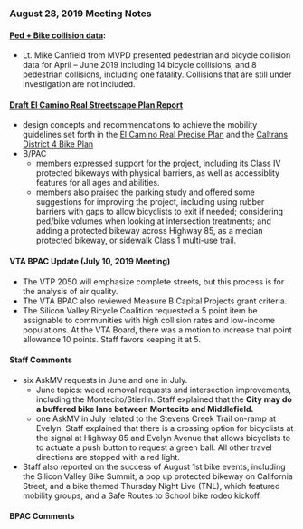 ### August 28, 2019 Meeting Notes

#### [Ped + Bike collision data](https://www.mountainview.gov/depts/pw/transport/gettingaround/collisions_involving_pedestrians_and_bicyclists.asp):
- Lt. Mike Canfield from MVPD presented pedestrian and bicycle collision data for April – June 2019 including 14 bicycle collisions, and 8 pedestrian collisions, including one fatality. Collisions that are still under investigation are not included.

#### [Draft El Camino Real Streetscape Plan Report](https://www.mountainview.gov/civicax/filebank/blobdload.aspx?BlobID=30132)
- design concepts and recommendations to achieve the mobility guidelines set forth in the [El Camino Real Precise Plan](https://www.mountainview.gov/civicax/filebank/blobdload.aspx?BlobID=29701) and the [Caltrans District 4 Bike Plan](https://dot.ca.gov/caltrans-near-me/district-4/d4-popular-links/d4-bike-plan)
- B/PAC 
   - members expressed support for the project, including its Class IV protected bikeways with physical barriers, as well as accessiblity features for all ages and abilities.
   - members also praised the parking study and offered some suggestions for improving the project, including using rubber barriers with gaps to allow bicyclists to exit if needed; considering ped/bike volumes when looking at intersection treatments; and adding a protected bikeway across Highway 85, as a median protected bikeway, or sidewalk
Class 1 multi-use trail. 

#### VTA BPAC Update (July 10, 2019 Meeting)
- The VTP 2050 will emphasize complete streets, but this process is for the analysis of air quality. 
- The VTA BPAC also reviewed Measure B Capital Projects grant criteria. 
- The Silicon Valley Bicycle Coalition requested a 5 point item be assignable to communities with high collision rates and low-income populations. At the VTA Board,
there was a motion to increase that point allowance 10 points. Staff favors keeping it at 5.

#### Staff Comments
- six AskMV requests in June and one in July. 
   - June topics: weed removal requests and intersection improvements, including the Montecito/Stierlin. Staff explained that the **City may do a buffered bike lane between Montecito and Middlefield.** 
   - one AskMV in July related to the Stevens Creek Trail on-ramp at Evelyn. Staff explained that there is a crossing option for bicyclists at the signal at
Highway 85 and Evelyn Avenue that allows bicyclists to to actuate a push button to request a green ball. All other travel directions are stopped with a red light.
- Staff also reported on the success of August 1st bike events, including the Silicon Valley Bike Summit, a pop up protected bikeway on California Street, and a bike themed
Thursday Night Live (TNL), which featured mobility groups, and a Safe Routes to School bike rodeo kickoff. 

#### BPAC Comments

     

